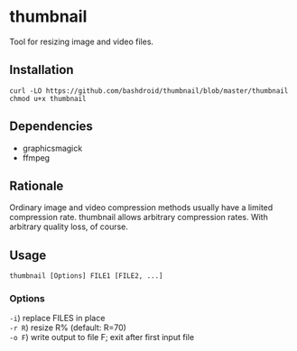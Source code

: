 # thumbnail
Tool for resizing image and video files.

## Installation
	curl -LO https://github.com/bashdroid/thumbnail/blob/master/thumbnail
	chmod u+x thumbnail

## Dependencies
* graphicsmagick
* ffmpeg

## Rationale
Ordinary image and video compression methods usually have a limited compression rate. thumbnail allows arbitrary compression rates. With arbitrary quality loss, of course.

## Usage
	thumbnail [Options] FILE1 [FILE2, ...]

### Options
`-i`) replace FILES in place  
`-r R`) resize R% (default: R=70)  
`-o F`) write output to file F; exit after first input file  
